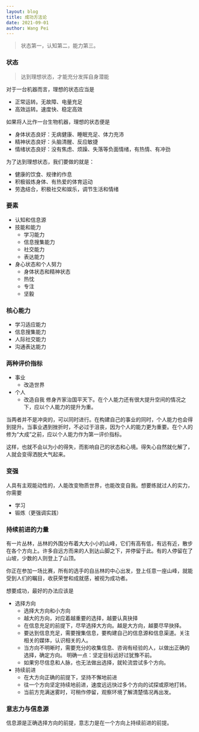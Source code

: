 ```yaml
---
layout: blog
title: 成功方法论
date: 2021-09-01
author: Wang Pei
---
```


> 状态第一，认知第二，能力第三。

### 状态

> 达到理想状态，才能充分发挥自身潜能

对于一台机器而言，理想的状态应当是

- 正常运转。无故障、电量充足
- 高效运转。速度快、稳定高效

如果将人比作一台生物机器，理想的状态便是

- 身体状态良好：无病健康、睡眠充足、体力充沛
- 精神状态良好：头脑清醒、反应敏捷
- 情绪状态良好：没有焦虑、烦躁、失落等负面情绪，有热情、有冲劲

为了达到理想状态，我们要做的就是：

- 健康的饮食、规律的作息
- 积极锻炼身体、有热爱的体育运动
- 劳逸结合，积极社交和娱乐，调节生活和情绪

### 要素

- 认知和信息源
- 技能和能力
  - 学习能力
  - 信息搜集能力
  - 社交能力
  - 表达能力
- 身心状态和个人努力
  - 身体状态和精神状态
  - 热忱
  - 专注
  - 坚毅

### 核心能力

- 学习适应能力
- 信息搜集能力
- 人际社交能力
- 沟通表达能力

### 两种评价指标

- 事业
  - 改造世界
- 个人
  - 改造自我
    修身齐家治国平天下。在个人能力还有很大提升空间的情况之下，应以个人能力的提升为重。

当两者并不是冲突的，可以同时进行。在构建自己的事业的同时，个人能力也会得到提升。当事业遇到挫折时，不必过于沮丧，因为个人的能力更为重要。在个人的修为“大成”之前，应以个人能力作为第一评价指标。

这样，也就不会以为小的得失，而影响自己的状态和心境。得失心自然就化解了，人就会变得洒脱大气起来。

### 变强

人具有主观能动性的，人能改变物质世界，也能改变自我。想要练就过人的实力，你需要

- 学习
- 锻炼（更强调实践）

### 持续前进的力量

有一片丛林，丛林的外围分布着大大小小的山峰，它们有高有低，有远有近，散步在各个方向上。许多自远方而来的人到达山脚之下，并停留于此。有的人停留在了山坡，少数的人则登上了山顶。

你正在参加一场比赛，所有的选手的自丛林的中心出发，登上任意一座山峰，就能受到人们的瞩目，收获荣誉和成就感，被视为成功者。

想要成功，最好的办法应该是

- 选择方向
  - 选择大方向和小方向
  - 越大的方向，对应着越重要的选择，越要认真抉择
  - 在信息充足的前提下，尽早选择大方向。越是大方向，越要尽早抉择。
  - 要达到信息充足，需要搜集信息，要构建自己的信息源和信息渠道。关注相关的媒体，认识相关的人。
  - 当方向不明晰时，需要充分的收集信息、咨询有经验的人，以做出正确的选择，确定方向。 明确一点：坚定目标远好过犹豫不前。
  - 如果穷尽信息和人脉，也无法做出选择，就轮流尝试多个方向。
- 持续前进
  - 在大方向正确的前提下，坚持不懈地前进
  - 往一个方向坚定持续地前进，速度远远快过多个方向的试探或原地打转。
  - 当前方充满迷雾时，可稍作停留，观察环境了解清楚情况再出发。

### 意志力与信息源

信息源是正确选择方向的前提，意志力是在一个方向上持续前进的前提。
